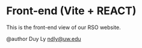 # Front-end (Vite + REACT)

This is the front-end view of our RSO website.

@author Duy Ly ndly@uw.edu

